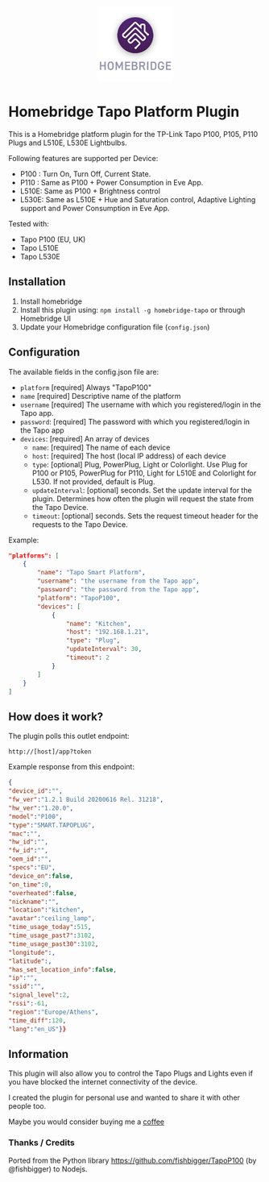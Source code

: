 
<p align="center">

<img src="https://github.com/homebridge/branding/raw/master/logos/homebridge-wordmark-logo-vertical.png" width="150">

</p>

# Homebridge Tapo Platform Plugin

This is a Homebridge platform plugin for the TP-Link Tapo P100, P105, P110 Plugs and L510E, L530E Lightbulbs.

Following features are supported per Device:

- P100 : Turn On, Turn Off, Current State.
- P110 : Same as P100 + Power Consumption in Eve App.
- L510E: Same as P100 + Brightness control
- L530E: Same as L510E + Hue and Saturation control, Adaptive Lighting support and Power Consumption in Eve App.

Tested with:

- Tapo P100 (EU, UK)
- Tapo L510E
- Tapo L530E

## Installation

1. Install homebridge
2. Install this plugin using: `npm install -g homebridge-tapo` or through Homebridge UI
3. Update your Homebridge configuration file (`config.json`)

## Configuration

The available fields in the config.json file are:

- `platform` [required] Always "TapoP100"
- `name` [required] Descriptive name of the platform
- `username` [required] The username with which you registered/login in the Tapo app.
- `password`: [required] The password with which you registered/login in the Tapo app
- `devices`: [required] An array of devices
  - `name`: [required] The name of each device
  - `host`: [required] The host (local IP address) of each device
  - `type`: [optional] Plug, PowerPlug, Light or Colorlight. Use Plug for P100 or P105, PowerPlug for P110, Light for L510E and Colorlight for L530. If not provided, default is Plug.
  - `updateInterval`: [optional] seconds. Set the update interval for the plugin. Determines how often the plugin will request the state from the Tapo Device.
  - `timeout`: [optional] seconds. Sets the request timeout header for the requests to the Tapo Device.

Example:

```json
"platforms": [
    {
        "name": "Tapo Smart Platform",
        "username": "the username from the Tapo app",
        "password": "the password from the Tapo app",
        "platform": "TapoP100",
        "devices": [
            {
                "name": "Kitchen",
                "host": "192.168.1.21",
                "type": "Plug",
                "updateInterval": 30,
                "timeout": 2
            }
        ]
    }
]
```

## How does it work?

The plugin polls this outlet endpoint:

```text
http://[host]/app?token
```

Example response from this endpoint:

```json
{
"device_id":"",
"fw_ver":"1.2.1 Build 20200616 Rel. 31218",
"hw_ver":"1.20.0",
"model":"P100",
"type":"SMART.TAPOPLUG",
"mac":"",
"hw_id":"",
"fw_id":"",
"oem_id":"",
"specs":"EU",
"device_on":false,
"on_time":0,
"overheated":false,
"nickname":"",
"location":"kitchen",
"avatar":"ceiling_lamp",
"time_usage_today":515,
"time_usage_past7":3102,
"time_usage_past30":3102,
"longitude":,
"latitude":,
"has_set_location_info":false,
"ip":"",
"ssid":"",
"signal_level":2,
"rssi":-61,
"region":"Europe/Athens",
"time_diff":120,
"lang":"en_US"}}
```

## Information

This plugin will also allow you to control the Tapo Plugs and Lights even if you have blocked the internet connectivity of the device.

I created the plugin for personal use and wanted to share it with other people too.

Maybe you would consider buying me a [coffee](https://www.paypal.me/AZimnas)

### Thanks / Credits

Ported from the Python library https://github.com/fishbigger/TapoP100 (by @fishbigger) to Nodejs.
